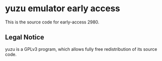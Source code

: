 yuzu emulator early access
=============

This is the source code for early-access 2980.

## Legal Notice

yuzu is a GPLv3 program, which allows fully free redistribution of its source code.